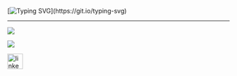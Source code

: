[![Typing SVG](https://readme-typing-svg.demolab.com?font=Fira+Code&size=19&pause=1000&color=EAA4B6&center=true&vCenter=true&width=435&lines=%F0%9F%91%8B+Ol%C3%A1%2C+meu+nome+%C3%A9+Vitória.;+Sejam+bem+vindos(as)+ao+meu+perfil.)](https://git.io/typing-svg)

<hr>

![](https://github-readme-stats.vercel.app/api?username=vitori-a&theme=dracula&hide_border=false&include_all_commits=false&count_private=false)

![](https://github-readme-stats.vercel.app/api/top-langs/?username=vitori-a&theme=dracula&hide_border=false&include_all_commits=false&count_private=false&layout=compact)

<div align="left">
  <a href="https://www.linkedin.com/in/vit%C3%B3ria-tamada/" target="_blank">
    <img src="https://img.shields.io/static/v1?message=LinkedIn&logo=linkedin&label=&color=ffd9e3&logoColor=black&labelColor=ffb3bf&style=for-the-badge" height="35" alt="linkedin logo"  />
  </a>
</div>
